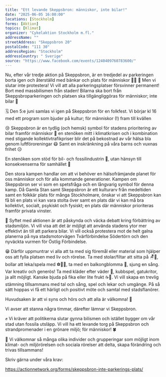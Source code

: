 ```yaml
---
title: "Ett levande Skeppsbron: människor, inte bilar!"
date: "2025-06-05 16:00:00"
locations: [Stockholm]
forms: [Aktion]
topics: [Klimat]
organizer: "Cykelaktion Stockholm m.fl."
addressName: ""
streetAddress: "Skeppsbron 20"
postalCode: "111 30"
addressRegion: "Stockholm"
addressCountry: " Sverige"
source: "https://www.facebook.com/events/1240409760783600/"
---
```

Nu, efter vår tredje aktion på Skeppsbron, är en tredjedel av parkeringen borta igen och återställd med bänkar och plats för människor 🎉💪
📣 Men vi slutar inte protestera! Vi vill att alla parkeringsplatser försvinner permanent!
Bort med massbilismen från staden! Bilarna ska bort från Skeppsbroparkeringen och platsen ska tillgängliggöras för människor; inte bilar 🌳

🗓️ Den 5:e juni samlas vi igen på Skeppsbron för en folkfest.
Vi börjar kl 16 med ett program som bjuder på kultur; för människor (!) fram till kvällen 

😢 Skeppsbron är en tydlig (och hemsk) symbol för stadens prioritering av bilar framför människor 🚗 en stenöken mitt i klimatkrisen och i kombination med stigande kollektivtrafikpriser blir det på bekostnad av vår hälsa bla genom luftföroreningar 😷 Samt en inskränkning på våra barns och vuxnas frihet 😥

En stenöken som stöd för bil- och fossilindustrin 🤝, utan hänsyn till konsekvenserna för samhället 🤑

Den stora kampen handlar om att vi behöver en hälsofrämjande planet för oss människor och för alla kommande generationer. Kampen om Skeppsbron ser vi som en spetsfråga och en långvarig symbol för denna kamp. Då Gamla Stan samt Skeppsbron är ett kulturarv från medeltiden samt en folkkär plats för många Stockholmare, önskar vi att Skeppsbron kan få bli en plats vi kan vara stolta över samt en plats där vi kan må bra kollektivt, socialt, psykiskt och fysiskt; en plats där människor prioriteras framför privata vinster.

📝 Syftet med aktionen är att påskynda och väcka debatt kring förbättring av stadsmiljön. Vi vill visa att det är möjligt att använda stadens ytor mer effektivt än till att parkera bilar. Vi vill också protestera mot de helt galna planerna på nya stadsmotorvägen Tvärförbindelse Södertörn och den nyväckta vurmen för Östlig Förbindelse.

😁 Därför uppmuntrar vi alla att ta med sig föremål eller material som hjälper oss att fylla platsen med liv och rörelse. Ta med stolar/filtar att sitta på 🪑🧺, bollar att leka/spela med ⚽️🏈🏸, ta med en balkongblomma 🌷, sjung en sång. Var kreativ och generös! Ta med kläder efter väder 🧣, kubbspel, gatukritor, ja allt möjligt. Kanske bjuda på fika eller lite frukt ☕️🍎. Vi vill skapa en trevlig stämning tillsammans med tal och sång, spel och lekar och umgänge. På så sätt hoppas vi få ett härligt och positivt möte och samtal med stadsflanörer.

Huvudsaken är att vi syns och hörs och att alla är välkomna! 💚

Vi avser att stanna några timmar, därefter lämnar vi Skeppsbron.

✊️ Vi kräver att politikerna slutar gynna bilismen och istället bygger om vår stad utan fossila utsläpp. Vi vill ha ett levande torg på Skeppsbron och strandpromenader i en grönare miljö; för människor! 🍀

💚 Vi välkomnar så många olika individer och grupperingar som möjligt inom klimat- och miljörörelsen och sociala rörelser att delta, skapa förändring och trivas tillsammans!

Skriv gärna under våra krav:

https://actionnetwork.org/forms/skeppsbron-inte-parkerings-plats/